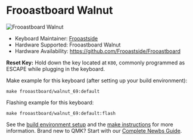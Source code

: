 # Frooastboard Walnut

![Frooastboard Walnut]()

-   Keyboard Maintainer: [Frooastside](https://github.com/frooastside)
-   Hardware Supported: Frooastboard Walnut
-   Hardware Availability: https://github.com/Frooastside/Frooastboard

**Reset Key:** Hold down the key located at `K00`, commonly programmed as ESCAPE while plugging in the keyboard.

Make example for this keyboard (after setting up your build environment):

    make frooastboard/walnut_69:default

Flashing example for this keyboard:

    make frooastboard/walnut_69:default:flash

See the [build environment setup](https://docs.qmk.fm/#/getting_started_build_tools) and the [make instructions](https://docs.qmk.fm/#/getting_started_make_guide) for more information. Brand new to QMK? Start with our [Complete Newbs Guide](https://docs.qmk.fm/#/newbs).
